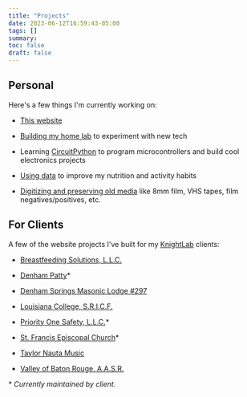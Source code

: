 ```yaml
---
title: "Projects"
date: 2023-06-12T16:59:43-05:00
tags: []
summary:
toc: false
draft: false
---
```


## Personal

Here's a few things I'm currently working on:

- [This website](/tools/)

- [Building my home lab](/linux-poll/) to experiment with new tech

- Learning [CircuitPython](https://circuitpython.org/) to program microcontrollers and build cool electronics projects

- [Using data](http://www.markwk.com/data-analysis-for-apple-health.html) to improve my nutrition and activity habits

- [Digitizing and preserving old media](https://knightlab.film/) like 8mm film, VHS tapes, film negatives/positives, etc.

## For Clients

A few of the website projects I've built for my [KnightLab](https://knightlab.co/) clients:

- [Breastfeeding Solutions, L.L.C.](https://breastfeedingsolutionsllc.com/)

- [Denham Patty](https://www.denhampatty.com/)*

- [Denham Springs Masonic Lodge #297](https://dsmasoniclodge.com/)

- [Louisiana College, S.R.I.C.F.](https://lasricf.org/)

- [Priority One Safety, L.L.C.](https://priorityonesafetyllc.com/)*

- [St. Francis Episcopal Church](https://stfrands.org/)*

- [Taylor Nauta Music](https://taylornautamusic.com/)

- [Valley of Baton Rouge, A.A.S.R.](https://valleyofbatonrouge.org/)

\* *Currently maintained by client.*